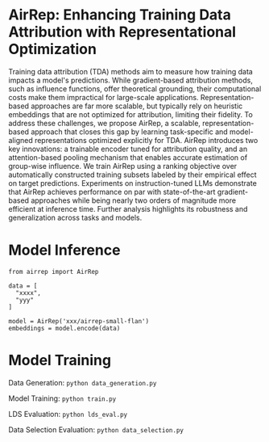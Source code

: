 # AirRep: Enhancing Training Data Attribution with Representational Optimization


Training data attribution (TDA) methods aim to measure how training data impacts a model's predictions. 
While gradient-based attribution methods, such as influence functions, offer theoretical grounding, their computational costs make them impractical for large-scale applications. 
Representation-based approaches are far more scalable, but typically rely on heuristic embeddings that are not optimized for attribution, limiting their fidelity.
To address these challenges, we propose AirRep, 
a scalable, representation-based approach that closes this gap by learning task-specific and model-aligned representations optimized explicitly for TDA.
AirRep introduces two key innovations: a trainable encoder tuned for attribution quality, and an attention-based pooling mechanism that enables accurate estimation of group-wise influence.
We train AirRep using a ranking objective over automatically constructed training subsets labeled by their empirical effect on target predictions.
Experiments on instruction-tuned LLMs
demonstrate that AirRep achieves performance on par with state-of-the-art gradient-based approaches while being nearly two orders of magnitude more efficient at inference time.
Further analysis highlights its robustness 
and generalization across tasks and models.

# Model Inference

```
from airrep import AirRep

data = [
  "xxxx",
  "yyy"
]

model = AirRep('xxx/airrep-small-flan')
embeddings = model.encode(data)
```

# Model Training


Data Generation: `python data_generation.py`

Model Training: `python train.py`

LDS Evaluation: `python lds_eval.py`

Data Selection Evaluation: `python data_selection.py`

